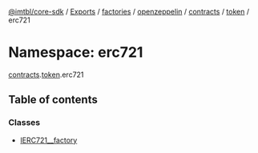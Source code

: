 [@imtbl/core-sdk](../README.md) / [Exports](../modules.md) / [factories](factories.md) / [openzeppelin](factories.openzeppelin.md) / [contracts](factories.openzeppelin.contracts.md) / [token](factories.openzeppelin.contracts.token.md) / erc721

# Namespace: erc721

[contracts](factories.openzeppelin.contracts.md).[token](factories.openzeppelin.contracts.token.md).erc721

## Table of contents

### Classes

- [IERC721\_\_factory](../classes/factories.openzeppelin.contracts.token.erc721.IERC721__factory.md)
